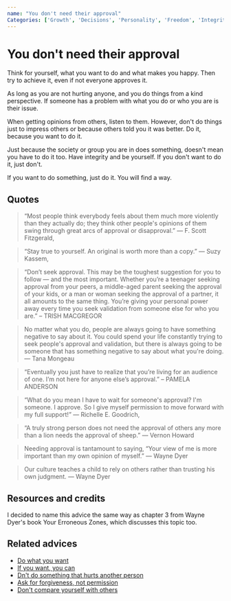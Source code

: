 ```yaml
---
name: "You don't need their approval"
Categories: ['Growth', 'Decisions', 'Personality', 'Freedom', 'Integrity', 'Community', 'Happiness']
---
```

# You don't need their approval

Think for yourself, what you want to do and what makes you happy. Then try to achieve it, even if not everyone approves it.

As long as you are not hurting anyone, and you do things from a kind perspective. If someone has a problem with what you do or who you are is their issue.

When getting opinions from others, listen to them. However, don't do things just to impress others or because others told you it was better. Do it, because you want to do it.

Just because the society or group you are in does something, doesn't mean you have to do it too. Have integrity and be yourself. If you don't want to do it, just don't.

If you want to do something, just do it. You will find a way.

## Quotes

> “Most people think everybody feels about them much more violently than they actually do; they think other people's opinions of them swing through great arcs of approval or disapproval.” ― F. Scott Fitzgerald,

> “Stay true to yourself. An original is worth more than a copy.” ― Suzy Kassem, 

> “Don’t seek approval. This may be the toughest suggestion for you to follow — and the most important. Whether you’re a teenager seeking approval from your peers, a middle-aged parent seeking the approval of your kids, or a man or woman seeking the approval of a partner, it all amounts to the same thing. You’re giving your personal power away every time you seek validation from someone else for who you are.” – TRISH MACGREGOR

> No matter what you do, people are always going to have something negative to say about it. You could spend your life constantly trying to seek people's approval and validation, but there is always going to be someone that has something negative to say about what you're doing. ― Tana Mongeau

> “Eventually you just have to realize that you’re living for an audience of one. I’m not here for anyone else’s approval.” – PAMELA ANDERSON

> “What do you mean I have to wait for someone's approval?  I'm someone.  I approve.  So I give myself permission to move forward with my full support!” ― Richelle E. Goodrich,

> “A truly strong person does not need the approval of others any more than a lion needs the approval of sheep.” ― Vernon Howard

> Needing approval is tantamount to saying, “Your view of me is more important than my own opinion of myself.” — Wayne Dyer

> Our culture teaches a child to rely on others rather than trusting his own judgment. — Wayne Dyer

## Resources and credits

I decided to name this advice the same way as chapter 3 from Wayne Dyer's book Your Erroneous Zones, which discusses this topic too.

## Related advices

- [Do what you want](../Do%20what%20you%20want/index.md)
- [If you want, you can](../If%20you%20want,%20you%20can/index.md)
- [Dn't do something that hurts another person](../Do%20no%20harm/index.md)
- [Ask for forgiveness, not permission](../Ask%20for%20forgiveness,%20not%20permission/index.md)
- [Don't compare yourself with others](../Don't%20compare%20yourself%20with%20others/index.md)